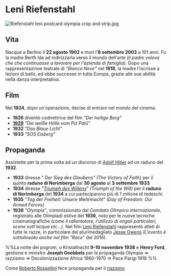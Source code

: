 # Leni Riefenstahl

![Riefenstahl leni postcard olympia crop and strip.jpg](https://upload.wikimedia.org/wikipedia/commons/thumb/6/63/Riefenstahl_leni_postcard_olympia_crop_and_strip.jpg/220px-Riefenstahl_leni_postcard_olympia_crop_and_strip.jpg)

## Vita

Nacque a Berlino il **22 agosto 1902** e morì l'**8 settembre 2003** a 101 anni. Fu la madre Berth Ida ad indirizzarla verso il mondo dell'arte _(il padre voleva che che continuasse a lavorare per l'azienda di famiglia)_.
Dopo una rappresentazinoe teatrale di _"Bianca Neve"_ nel **1918**, la madre l'iscrisse a lezioni di ballo, ed ebbe successo in tutta Europa, grazie alle sue abilità nella danza interpretativa.

## Film

Nel **1924**, dopo un'operazione, decise di entrare nel mondo del cinema:

- **1926** diventò codirettrice del film _"Der heilige Berg"_
- **[1929](eventi/1929.md)** _"Die weiße Hölle vom Piz Palü"_
- **1932** _"Das Blaue Licht"_
- **1933** _"SOS Eisberg"_

## Propaganda

Assistette per la prima volta ad un discorso di [Adolf Hitler](Adolf%20Hitler.md) ad un raduno del **1932**.

- **1933** diresse _" Der Sieg des Glaubens" (The Victory of Faith)_ per il quinto **raduno di Norimberga** dal **30 agosto** al **3 settembre 1933**
- **1934** diresse _"[Triumph des Willens](Triumph%20des%20Willens.md)" (Triumph of the Will)_ per il **raduno di Norimberga** del **1934** a cui parteciparono più di 1 milione di tedeschi.
- **1935** _"Tag der Freiheit: Unsere Wehrmacht" (Day of Freedom: Our Armed Forces)_
- **1938** _"Olympia"_, commissionato dal _Comitato Olimpico internazionale_, registrato alle Olimpiadi estive del **1936**, noto per le nuove tecniche cinematografiche _(come il rallentatore, l'utilizzo di angoli particolari, scene sott'acqua etc...)_. Nel film [Leni Riefenstahl](.md) rappresentò atleti di tutte le razze, in particolare del plurimedagliato [Jesse Owens](Jesse%20Owens.md) _(L'evento è sottolineato anche nel film "Race"_ del 2016).

%%La notte dei pogrom, o Kristallnacht **9-10 novembre 1938** e **Henry Ford**, gestione e ministro **Joseph Goebbels** per la propaganda
Olympia => razzismo => Decolonizzazione Africa 1960-1970 => Pace Parigi 1918
%%

Come [Roberto Rossellini](Roberto%20Rossellini.md) fece propaganda per il [nazismo](nazismo.md)
